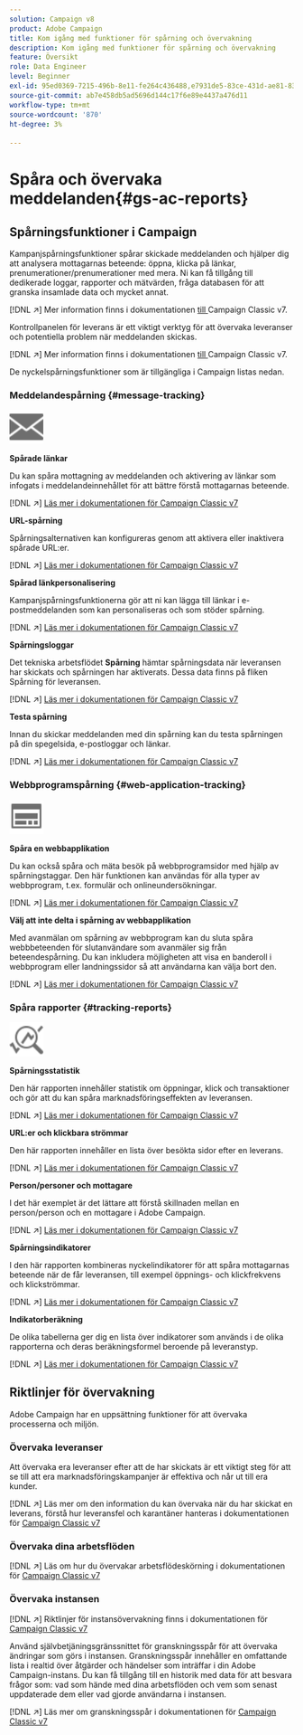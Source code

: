 ```yaml
---
solution: Campaign v8
product: Adobe Campaign
title: Kom igång med funktioner för spårning och övervakning
description: Kom igång med funktioner för spårning och övervakning
feature: Översikt
role: Data Engineer
level: Beginner
exl-id: 95ed0369-7215-496b-8e11-fe264c436488,e7931de5-83ce-431d-ae81-83793d257550
source-git-commit: ab7e458db5ad5696d144c17f6e89e4437a476d11
workflow-type: tm+mt
source-wordcount: '870'
ht-degree: 3%

---
```


# Spåra och övervaka meddelanden{#gs-ac-reports}

## Spårningsfunktioner i Campaign

Kampanjspårningsfunktioner spårar skickade meddelanden och hjälper dig att analysera mottagarnas beteende: öppna, klicka på länkar, prenumerationer/prenumerationer med mera. Ni kan få tillgång till dedikerade loggar, rapporter och mätvärden, fråga databasen för att granska insamlade data och mycket annat.

[!DNL :arrow_upper_right:]  Mer information finns i dokumentationen [ till ](https://experienceleague.adobe.com/docs/campaign-classic/using/getting-started/profile-management/editing-a-profile.html?lang=en#tracking-tab)Campaign Classic v7.

Kontrollpanelen för leverans är ett viktigt verktyg för att övervaka leveranser och potentiella problem när meddelanden skickas.

[!DNL :arrow_upper_right:] Mer information finns i dokumentationen [ till ](https://experienceleague.adobe.com/docs/campaign-classic/using/sending-messages/monitoring-deliveries/delivery-dashboard.html?lang=en#sending-messages)Campaign Classic v7.

De nyckelspårningsfunktioner som är tillgängliga i Campaign listas nedan.

### Meddelandespårning {#message-tracking}

<img src="assets/do-not-localize/icon-message-tracking.svg" width="60px">

**Spårade länkar**

Du kan spåra mottagning av meddelanden och aktivering av länkar som infogats i meddelandeinnehållet för att bättre förstå mottagarnas beteende.

[!DNL :arrow_upper_right:] [Läs mer i dokumentationen för Campaign Classic v7](https://experienceleague.adobe.com/docs/campaign-classic/using/sending-messages/tracking-messages/how-to-configure-tracked-links.html?lang=en#sending-messages)

**URL-spårning**

Spårningsalternativen kan konfigureras genom att aktivera eller inaktivera spårade URL:er.

[!DNL :arrow_upper_right:] [Läs mer i dokumentationen för Campaign Classic v7](https://experienceleague.adobe.com/docs/campaign-classic/using/sending-messages/tracking-messages/personalizing-url-tracking.html?lang=en#sending-messages)


**Spårad länkpersonalisering**

Kampanjspårningsfunktionerna gör att ni kan lägga till länkar i e-postmeddelanden som kan personaliseras och som stöder spårning.

[!DNL :arrow_upper_right:] [Läs mer i dokumentationen för Campaign Classic v7](https://experienceleague.adobe.com/docs/campaign-classic/using/sending-messages/tracking-messages/tracking-personalized-links/tracking-personalized-links.html?lang=en#sending-messages)

**Spårningsloggar**

Det tekniska arbetsflödet **Spårning** hämtar spårningsdata när leveransen har skickats och spårningen har aktiverats. Dessa data finns på fliken Spårning för leveransen.

[!DNL :arrow_upper_right:] [Läs mer i dokumentationen för Campaign Classic v7](https://experienceleague.adobe.com/docs/campaign-classic/using/sending-messages/tracking-messages/accessing-the-tracking-logs.html?lang=en#sending-messages)

**Testa spårning**

Innan du skickar meddelanden med din spårning kan du testa spårningen på din spegelsida, e-postloggar och länkar.

[!DNL :arrow_upper_right:] [Läs mer i dokumentationen för Campaign Classic v7](https://experienceleague.adobe.com/docs/campaign-classic/using/sending-messages/tracking-messages/testing-tracking.html?lang=en#sending-messages)

### Webbprogramspårning {#web-application-tracking}

<img src="assets/do-not-localize/icon-web-app.svg" width="60px">

**Spåra en webbapplikation**

Du kan också spåra och mäta besök på webbprogramsidor med hjälp av spårningstaggar. Den här funktionen kan användas för alla typer av webbprogram, t.ex. formulär och onlineundersökningar.

[!DNL :arrow_upper_right:] [Läs mer i dokumentationen för Campaign Classic v7](https://experienceleague.adobe.com/docs/campaign-classic/using/designing-content/web-applications/tracking-a-web-application.html?lang=en#designing-content)

**Välj att inte delta i spårning av webbapplikation**

Med avanmälan om spårning av webbprogram kan du sluta spåra webbbeteenden för slutanvändare som avanmäler sig från beteendespårning. Du kan inkludera möjligheten att visa en banderoll i webbprogram eller landningssidor så att användarna kan välja bort den.

[!DNL :arrow_upper_right:] [Läs mer i dokumentationen för Campaign Classic v7](https://experienceleague.adobe.com/docs/campaign-classic/using/designing-content/web-applications/web-application-tracking-opt-out.html?lang=en#designing-content)

### Spåra rapporter {#tracking-reports}

<img src="assets/do-not-localize/icon_monitor.svg" width="60px">

**Spårningsstatistik**

Den här rapporten innehåller statistik om öppningar, klick och transaktioner och gör att du kan spåra marknadsföringseffekten av leveransen.

[!DNL :arrow_upper_right:] [Läs mer i dokumentationen för Campaign Classic v7](https://experienceleague.adobe.com/docs/campaign-classic/using/sending-messages/tracking-messages/about-message-tracking.html?lang=en#tracking-reports)

**URL:er och klickbara strömmar**

Den här rapporten innehåller en lista över besökta sidor efter en leverans.

[!DNL :arrow_upper_right:] [Läs mer i dokumentationen för Campaign Classic v7](https://experienceleague.adobe.com/docs/campaign-classic/using/reporting/reports-on-deliveries/delivery-reports.html?lang=en#urls-and-click-streams)

**Person/personer och mottagare**

I det här exemplet är det lättare att förstå skillnaden mellan en person/person och en mottagare i Adobe Campaign.

[!DNL :arrow_upper_right:] [Läs mer i dokumentationen för Campaign Classic v7](https://experienceleague.adobe.com/docs/campaign-classic/using/reporting/reports-on-deliveries/person-people-recipients.html?lang=en#reporting)

**Spårningsindikatorer**

I den här rapporten kombineras nyckelindikatorer för att spåra mottagarnas beteende när de får leveransen, till exempel öppnings- och klickfrekvens och klickströmmar.

[!DNL :arrow_upper_right:] [Läs mer i dokumentationen för Campaign Classic v7](https://experienceleague.adobe.com/docs/campaign-classic/using/reporting/reports-on-deliveries/delivery-reports.html?lang=en#reporting)

**Indikatorberäkning**

De olika tabellerna ger dig en lista över indikatorer som används i de olika rapporterna och deras beräkningsformel beroende på leveranstyp.

[!DNL :arrow_upper_right:] [Läs mer i dokumentationen för Campaign Classic v7](https://experienceleague.adobe.com/docs/campaign-classic/using/reporting/reports-on-deliveries/indicator-calculation.html?lang=en#reporting)

## Riktlinjer för övervakning

Adobe Campaign har en uppsättning funktioner för att övervaka processerna och miljön.

### Övervaka leveranser

Att övervaka era leveranser efter att de har skickats är ett viktigt steg för att se till att era marknadsföringskampanjer är effektiva och når ut till era kunder.

[!DNL :arrow_upper_right:] Läs mer om den information du kan övervaka när du har skickat en leverans, förstå hur leveransfel och karantäner hanteras i dokumentationen för  [Campaign Classic v7](https://experienceleague.adobe.com/docs/campaign-classic/using/sending-messages/monitoring-deliveries/about-delivery-monitoring.html?lang=en#sending-messages)

### Övervaka dina arbetsflöden

[!DNL :arrow_upper_right:] Läs om hur du övervakar arbetsflödeskörning i dokumentationen för   [Campaign Classic v7](https://experienceleague.adobe.com/docs/campaign-classic/using/automating-with-workflows/monitoring-workflows/monitoring-workflow-execution.html?lang=en#automating-with-workflows)

### Övervaka instansen

[!DNL :arrow_upper_right:] Riktlinjer för instansövervakning finns i dokumentationen för  [Campaign Classic v7](https://experienceleague.adobe.com/docs/campaign-classic/using/monitoring-campaign-classic/introduction/monitoring-guidelines.html?lang=en#monitoring-campaign-classic)

Använd självbetjäningsgränssnittet för granskningsspår för att övervaka ändringar som görs i instansen. Granskningsspår innehåller en omfattande lista i realtid över åtgärder och händelser som inträffar i din Adobe Campaign-instans. Du kan få tillgång till en historik med data för att besvara frågor som: vad som hände med dina arbetsflöden och vem som senast uppdaterade dem eller vad gjorde användarna i instansen.

[!DNL :arrow_upper_right:] Läs mer om granskningsspår i dokumentationen för   [Campaign Classic v7](https://experienceleague.adobe.com/docs/campaign-classic/using/monitoring-campaign-classic/production-procedures/audit-trail.html?lang=en#accessing-audit-trail)
